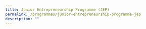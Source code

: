 ```yaml
---
title: Junior Entrepreneurship Programme (JEP)
permalink: /programmes/junior-entrepreneurship-programme-jep
description: ""
---
```

